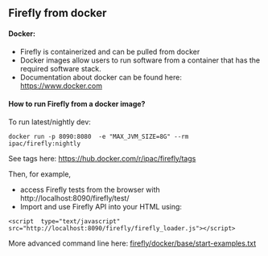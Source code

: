 Firefly from docker
----------------------- 

#### Docker:

- Firefly is containerized and can be pulled from docker
- Docker images allow users to run software from a container that has the required software stack.
- Documentation about docker can be found here: https://www.docker.com


#### How to run Firefly from a docker image?

To run latest/nightly dev:

`docker run -p 8090:8080  -e "MAX_JVM_SIZE=8G" --rm ipac/firefly:nightly`

See tags here: https://hub.docker.com/r/ipac/firefly/tags

Then, for example, 
- access Firefly tests from the browser with http://localhost:8090/firefly/test/
- Import and use Firefly API into your HTML using:

`<script  type="text/javascript" src="http://localhost:8090/firefly/firefly_loader.js"></script>`

More advanced command line here: [firefly/docker/base/start-examples.txt](../docker/base/start-examples.txt)

